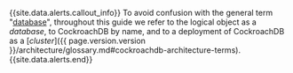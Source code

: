 {{site.data.alerts.callout_info}}
To avoid confusion with the general term "[database](https://en.wikipedia.org/wiki/Database)", throughout this guide we refer to the logical object as a *database*, to CockroachDB by name, and to a deployment of CockroachDB as a [*cluster*]({{ page.version.version }}/architecture/glossary.md#cockroachdb-architecture-terms).
{{site.data.alerts.end}}
